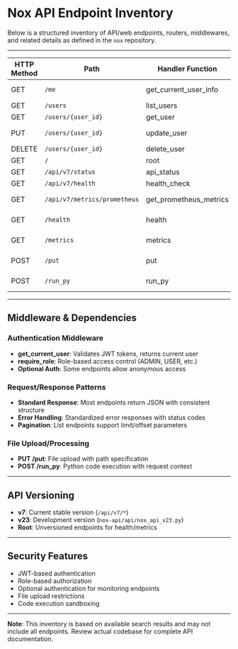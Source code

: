 # Nox API Endpoint Inventory

Below is a structured inventory of API/web endpoints, routers, middlewares, and related details as defined in the `nox` repository.

---

| HTTP Method | Path                   | Handler Function                | Source File:Line             | Request Schema       | Response Schema        | Auth/Deps/Middleware         | Notes/Docs |
|-------------|------------------------|---------------------------------|------------------------------|----------------------|------------------------|------------------------------|------------|
| GET         | `/me`                  | get_current_user_info           | auth/routes.py:73            | (Depends current_user) | UserOut               | Depends(get_current_user)    | User info  |
| GET         | `/users`               | list_users                      | auth/routes.py:78            | limit, offset        | List[UserOut]          | Depends(require_role(ADMIN)) | Admin only |
| GET         | `/users/{user_id}`     | get_user                        | auth/routes.py:105           | user_id              | UserOut                | Depends(require_role(ADMIN)) | Admin only |
| PUT         | `/users/{user_id}`     | update_user                     | auth/routes.py:117           | user_id, UserUpdate  | UserOut                | Depends(require_role(ADMIN)) | Admin only |
| DELETE      | `/users/{user_id}`     | delete_user                     | auth/routes.py:137           | user_id              | None                   | Depends(require_role(ADMIN)) | Admin only |
| GET         | `/`                    | root                            | nox_api_v7_fixed.py:128      | None                 | JSON                   | None                         | API root   |
| GET         | `/api/v7/status`       | api_status                      | nox_api_v7_fixed.py:153      | None                 | JSON                   | None                         | Status     |
| GET         | `/api/v7/health`       | health_check                    | nox_api_v7_fixed.py:155      | None                 | JSON                   | None                         | Health     |
| GET         | `/api/v7/metrics/prometheus` | get_prometheus_metrics    | nox_api_v7_fixed.py:165      | None                 | Prometheus text        | None                         | Metrics    |
| GET         | `/health`              | health                          | nox-api/api/nox_api_v23.py:66| request              | JSON                   | Optional Auth                | Health     |
| GET         | `/metrics`             | metrics                         | nox-api/api/nox_api_v23.py:75| current_user         | Prometheus text        | Optional Auth                | Metrics    |
| POST        | `/put`                 | put                             | nox-api/api/nox_api_v23.py:83| path, file           | JSON/status            | Depends(get_current_user)     | Upload     |
| POST        | `/run_py`              | run_py                          | nox-api/api/nox_api_v23.py:92| RunPy, request       | Output                 | Depends(get_current_user)     | Exec py    |

---

## Middleware & Dependencies

### Authentication Middleware
- **get_current_user**: Validates JWT tokens, returns current user
- **require_role**: Role-based access control (ADMIN, USER, etc.)
- **Optional Auth**: Some endpoints allow anonymous access

### Request/Response Patterns
- **Standard Response**: Most endpoints return JSON with consistent structure
- **Error Handling**: Standardized error responses with status codes
- **Pagination**: List endpoints support limit/offset parameters

### File Upload/Processing
- **PUT /put**: File upload with path specification
- **POST /run_py**: Python code execution with request context

---

## API Versioning
- **v7**: Current stable version (`/api/v7/*`)
- **v23**: Development version (`nox-api/api/nox_api_v23.py`)
- **Root**: Unversioned endpoints for health/metrics

---

## Security Features
- JWT-based authentication
- Role-based authorization
- Optional authentication for monitoring endpoints
- File upload restrictions
- Code execution sandboxing

---

**Note**: This inventory is based on available search results and may not include all endpoints. Review actual codebase for complete API documentation.
